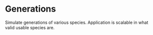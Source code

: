# Generations
Simulate generations of various species. Application is scalable in what valid usable species are.
